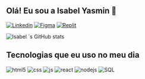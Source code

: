 ## Olá! Eu sou a Isabel Yasmin  💜



[![Linkedin](https://img.shields.io/badge/LinkedIn-0077B5?style=for-the-badge&logo=linkedin&logoColor=white)](https://www.linkedin.com/in/isabel-yasmin-silva/)
[![Figma](https://img.shields.io/badge/Figma-F24E1E?style=for-the-badge&logo=figma&logoColor=white)](https://youtube.com/c/sujeitoprogramador)
[![Replit](https://img.shields.io/badge/replit-667881?style=for-the-badge&logo=replit&logoColor=white)](https://youtube.com/c/sujeitoprogramador)


![Isabel ´s GitHub stats](https://github-readme-stats.vercel.app/api?username=isabelyasmin5&show_icons=true&theme=dracula&count_private=true)

## Tecnologias que eu uso no meu dia

<div style="display: inline_block">
  <img align="center" alt="html5" src="https://img.shields.io/badge/HTML5-E34F26?style=for-the-badge&logo=html5&logoColor=white" />
  <img align="center" alt="css" src="https://img.shields.io/badge/CSS3-1572B6?style=for-the-badge&logo=css3&logoColor=white" />
  <img align="center" alt="js" src="https://img.shields.io/badge/JavaScript-F7DF1E?style=for-the-badge&logo=javascript&logoColor=black" />
 
  <img align="center" alt="react" src="https://img.shields.io/badge/React-20232A?style=for-the-badge&logo=react&logoColor=61DAFB" />
  <img align="center" alt="nodejs" src="https://img.shields.io/badge/Node.js-43853D?style=for-the-badge&logo=node.js&logoColor=white" />
  <img align="center" alt="SQL" src="https://img.shields.io/badge/SQLite-07405E?style=for-the-badge&logo=sqlite&logoColor=white"/>
</div><br/>
